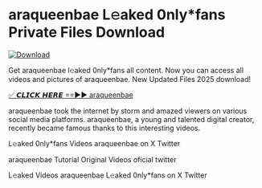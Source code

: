 # araqueenbae L𝚎aked 0nly*fans Private Files Download

[![Download](https://i.imgur.com/PoXn3jX.png)](https://mediafirer.com/araqueenbae)

Get araqueenbae l𝚎aked 0nly*fans all content. Now you can access all videos and pictures of araqueenbae. New Updated Files 2025 download!

[✅ 𝘾𝙇𝙄𝘾𝙆 𝙃𝙀𝙍𝙀 ==►► araqueenbae](https://mediafirer.com/araqueenbae)

araqueenbae took the internet by storm and amazed viewers on various social media platforms. araqueenbae, a young and talented digital creator, recently became famous thanks to this interesting videos.

L𝚎aked 0nly*fans Videos araqueenbae on X Twitter

araqueenbae Tutorial Original Videos oficial twitter

L𝚎aked Videos araqueenbae L𝚎aked 0nly*fans on X Twitter